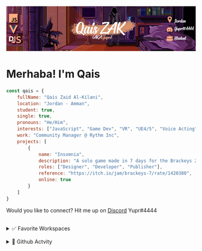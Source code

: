 ## [![QaisZAK Header](./Assets/GithubBanner.png)](https://github.com/QaisZAK)


# Merhaba! I'm **Qais**
```js
const qais = {
    fullName: "Qais Zaid Al-Kilani",
    location: "Jordan - Amman",
    student: true,
    single: true,
    pronouns: "He/Him",
    interests: ["JavaScript", "Game Dev", "VR", "UE4/5", "Voice Acting", "Web Design", "Community Management"],
    work: "Community Manager @ Rythm Inc",
    projects: [
        {
            name: "Insomnia",
            description: "A solo game made in 7 days for the Brackeys 2022.1 Game Jam. Assets are from KennyNL and Sketchfab. The rest from code, to level design, audio, UI, testing and game design as a whole was all done by me.",
            roles: ["Designer", "Developer", "Publisher"],
            reference: "https://itch.io/jam/brackeys-7/rate/1420380",
            online: true
        }
    ]
}
```

Would you like to connect? Hit me up on [Discord](https://www.discord.com) Yupr#4444

<br />

<details>
<summary>✅ Favorite Workspaces</summary>

- Node.JS
- Visual Studio Code
- Discord.JS
- Unreal Engine 4/5
- Vue/NuxtJS
</details>

<br />

<details>
<summary>🐌 Github Actvity</summary>

<!--RECENT_ACTIVITY:start-->
1. 📔 Created new repository [QaisZAK/Bday-Bot](https://github.com/QaisZAK/Bday-Bot)
2. ⭐ Starred [ToniMacaroni/ModdingEx](https://github.com/ToniMacaroni/ModdingEx)
3. ⭐ Starred [localcc/PalworldModdingKit](https://github.com/localcc/PalworldModdingKit)
4. 💪 Opened PR [#13](https://github.com/localcc/PalworldModdingKit/pull/13) in [localcc/PalworldModdingKit](https://github.com/localcc/PalworldModdingKit)
5. 🔱 Forked [QaisZAK/PalworldModdingKit](https://github.com/QaisZAK/PalworldModdingKit) from [localcc/PalworldModdingKit](https://github.com/localcc/PalworldModdingKit)
<!--RECENT_ACTIVITY:end-->

<!--RECENT_ACTIVITY:last_update-->
Last Updated: Tuesday, March 5th, 2024, 3:37:04 AM
<!--RECENT_ACTIVITY:last_update_end-->
</details>
